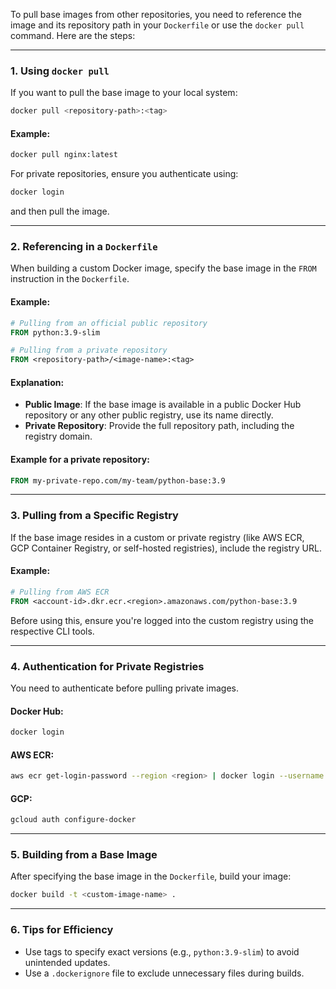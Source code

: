 To pull base images from other repositories, you need to reference the image and its repository path in your `Dockerfile` or use the `docker pull` command. Here are the steps:

---

### 1. **Using `docker pull`**
If you want to pull the base image to your local system:
```bash
docker pull <repository-path>:<tag>
```

#### Example:
```bash
docker pull nginx:latest
```

For private repositories, ensure you authenticate using:
```bash
docker login
```
and then pull the image.

---

### 2. **Referencing in a `Dockerfile`**
When building a custom Docker image, specify the base image in the `FROM` instruction in the `Dockerfile`.

#### Example:
```dockerfile
# Pulling from an official public repository
FROM python:3.9-slim

# Pulling from a private repository
FROM <repository-path>/<image-name>:<tag>
```

#### Explanation:
- **Public Image**: If the base image is available in a public Docker Hub repository or any other public registry, use its name directly.
- **Private Repository**: Provide the full repository path, including the registry domain.

#### Example for a private repository:
```dockerfile
FROM my-private-repo.com/my-team/python-base:3.9
```

---

### 3. **Pulling from a Specific Registry**
If the base image resides in a custom or private registry (like AWS ECR, GCP Container Registry, or self-hosted registries), include the registry URL.

#### Example:
```dockerfile
# Pulling from AWS ECR
FROM <account-id>.dkr.ecr.<region>.amazonaws.com/python-base:3.9
```

Before using this, ensure you're logged into the custom registry using the respective CLI tools.

---

### 4. **Authentication for Private Registries**
You need to authenticate before pulling private images.

#### Docker Hub:
```bash
docker login
```

#### AWS ECR:
```bash
aws ecr get-login-password --region <region> | docker login --username AWS --password-stdin <account-id>.dkr.ecr.<region>.amazonaws.com
```

#### GCP:
```bash
gcloud auth configure-docker
```

---

### 5. **Building from a Base Image**
After specifying the base image in the `Dockerfile`, build your image:
```bash
docker build -t <custom-image-name> .
```

---

### 6. **Tips for Efficiency**
- Use tags to specify exact versions (e.g., `python:3.9-slim`) to avoid unintended updates.
- Use a `.dockerignore` file to exclude unnecessary files during builds.

